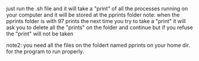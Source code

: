 just run the .sh file and it will take a "print" of all the processes running on your computer and it will be stored at the pprints folder
note: when the pprints folder is with 97 prints the next time you try to take a "print" it will ask you to delete all the "prints" on the folder and continue but if you refuse the "print" will not be taken

note2: you need all the files on the foldert named pprints on your home dir. for the program to run properly.
